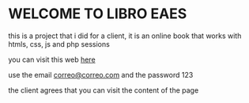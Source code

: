 # WELCOME TO LIBRO EAES
this is a project that i did for a client, it is an online book that works with htmls, css, js and php sessions

you can visit this web [here](https://libroeaes.com/login.php)

use the email correo@correo.com and the password 123

the client agrees that you can visit the content of the page
